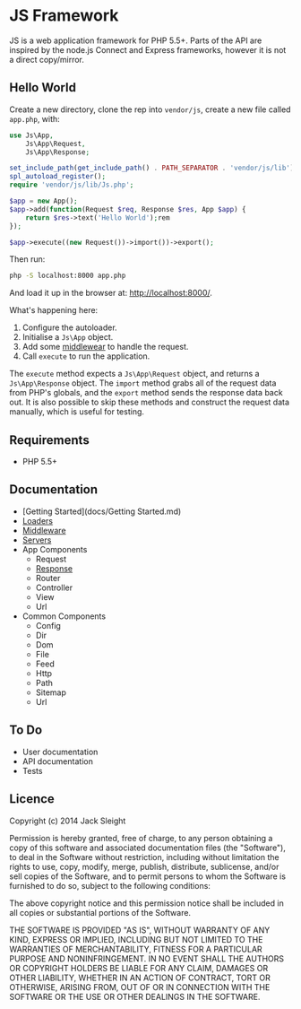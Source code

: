 # JS Framework

JS is a web application framework for PHP 5.5+. Parts of the API are inspired by the node.js Connect and Express frameworks, however it is not a direct copy/mirror.

## Hello World

Create a new directory, clone the rep into `vendor/js`, create a new file called `app.php`, with:

```php
use Js\App,
	Js\App\Request, 
	Js\App\Response;

set_include_path(get_include_path() . PATH_SEPARATOR . 'vendor/js/lib');
spl_autoload_register();
require 'vendor/js/lib/Js.php';

$app = new App();
$app->add(function(Request $req, Response $res, App $app) {
	return $res->text('Hello World');rem
});

$app->execute((new Request())->import())->export();
```
	
Then run:

```bash
php -S localhost:8000 app.php
```
	
And load it up in the browser at: [http://localhost:8000/](http://localhost:8000/).

What's happening here:

1. Configure the autoloader.
2. Initialise a `Js\App` object.
3. Add some [middlewear](http://en.wikipedia.org/wiki/Middleware) to handle the request.
4. Call `execute` to run the application.

The `execute` method expects a `Js\App\Request` object, and returns a `Js\App\Response` object. The `import` method grabs all of the request data from PHP's globals, and the `export` method sends the response data back out. It is also possible to skip these methods and construct the request data manually, which is useful for testing.

## Requirements

* PHP 5.5+

## Documentation

* [Getting Started](docs/Getting Started.md)
* [Loaders](docs/Loaders.md)
* [Middleware](docs/Middleware.md)
* [Servers](docs/Servers.md)
* App Components
	* Request
	* [Response](docs/Response.md)
	* Router
	* Controller
	* View
	* Url
* Common Components
	* Config
	* Dir
	* Dom
	* File
	* Feed
	* Http
	* Path
	* Sitemap
	* Url

## To Do

* User documentation
* API documentation
* Tests

## Licence

Copyright (c) 2014 Jack Sleight

Permission is hereby granted, free of charge, to any person obtaining a copy
of this software and associated documentation files (the "Software"), to deal
in the Software without restriction, including without limitation the rights
to use, copy, modify, merge, publish, distribute, sublicense, and/or sell
copies of the Software, and to permit persons to whom the Software is
furnished to do so, subject to the following conditions:

The above copyright notice and this permission notice shall be included in
all copies or substantial portions of the Software.

THE SOFTWARE IS PROVIDED "AS IS", WITHOUT WARRANTY OF ANY KIND, EXPRESS OR
IMPLIED, INCLUDING BUT NOT LIMITED TO THE WARRANTIES OF MERCHANTABILITY,
FITNESS FOR A PARTICULAR PURPOSE AND NONINFRINGEMENT. IN NO EVENT SHALL THE
AUTHORS OR COPYRIGHT HOLDERS BE LIABLE FOR ANY CLAIM, DAMAGES OR OTHER
LIABILITY, WHETHER IN AN ACTION OF CONTRACT, TORT OR OTHERWISE, ARISING FROM,
OUT OF OR IN CONNECTION WITH THE SOFTWARE OR THE USE OR OTHER DEALINGS IN
THE SOFTWARE.